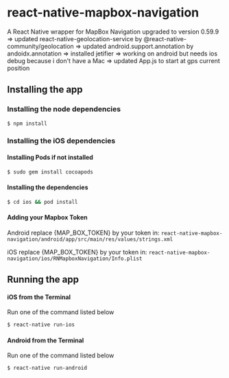 # react-native-mapbox-navigation

A React Native wrapper for MapBox Navigation upgraded to version 0.59.9  
=> updated react-native-geolocation-service by @react-native-community/geolocation
=> updated android.support.annotation by andoidx.annotation
=> installed jetifier
=> working on android but needs ios debug because i don't have a Mac
=> updated App.js to start at gps current position

## Installing the app

### Installing the node dependencies

```sh
$ npm install
```

### Installing the iOS dependencies

#### Installing Pods if not installed

```sh
$ sudo gem install cocoapods
```

#### Installing the dependencies

```sh
$ cd ios && pod install
```

#### Adding your Mapbox Token

Android replace {MAP_BOX_TOKEN} by your token in:
`react-native-mapbox-navigation/android/app/src/main/res/values/strings.xml`

iOS replace {MAP_BOX_TOKEN} by your token in:
`react-native-mapbox-navigation/ios/RNMapboxNavigation/Info.plist`

## Running the app

#### iOS from the Terminal

Run one of the command listed below

```sh
$ react-native run-ios
```

#### Android from the Terminal

Run one of the command listed below

```sh
$ react-native run-android
```
